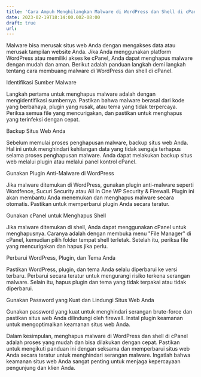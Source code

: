 ```yaml
---
title: 'Cara Ampuh Menghilangkan Malware di WordPress dan Shell di cPanel'
date: 2023-02-19T18:14:00.002-08:00
draft: true
url: 
---
```


Malware bisa merusak situs web Anda dengan mengakses data atau merusak tampilan website Anda. Jika Anda menggunakan platform WordPress atau memiliki akses ke cPanel, Anda dapat menghapus malware dengan mudah dan aman. Berikut adalah panduan langkah demi langkah tentang cara membuang malware di WordPress dan shell di cPanel.

  

Identifikasi Sumber Malware

Langkah pertama untuk menghapus malware adalah dengan mengidentifikasi sumbernya. Pastikan bahwa malware berasal dari kode yang berbahaya, plugin yang rusak, atau tema yang tidak terpercaya. Periksa semua file yang mencurigakan, dan pastikan untuk menghapus yang terinfeksi dengan cepat.

  

Backup Situs Web Anda

Sebelum memulai proses penghapusan malware, backup situs web Anda. Hal ini untuk menghindari kehilangan data yang tidak sengaja terhapus selama proses penghapusan malware. Anda dapat melakukan backup situs web melalui plugin atau melalui panel kontrol cPanel.

  

Gunakan Plugin Anti-Malware di WordPress

Jika malware ditemukan di WordPress, gunakan plugin anti-malware seperti Wordfence, Sucuri Security atau All In One WP Security & Firewall. Plugin ini akan membantu Anda menemukan dan menghapus malware secara otomatis. Pastikan untuk memperbarui plugin Anda secara teratur.

  

Gunakan cPanel untuk Menghapus Shell

Jika malware ditemukan di shell, Anda dapat menggunakan cPanel untuk menghapusnya. Caranya adalah dengan membuka menu "File Manager" di cPanel, kemudian pilih folder tempat shell terletak. Setelah itu, periksa file yang mencurigakan dan hapus jika perlu.

  

Perbarui WordPress, Plugin, dan Tema Anda

Pastikan WordPress, plugin, dan tema Anda selalu diperbarui ke versi terbaru. Perbarui secara teratur untuk mengurangi risiko terkena serangan malware. Selain itu, hapus plugin dan tema yang tidak terpakai atau tidak diperbarui.

  

Gunakan Password yang Kuat dan Lindungi Situs Web Anda

Gunakan password yang kuat untuk menghindari serangan brute-force dan pastikan situs web Anda dilindungi oleh firewall. Instal plugin keamanan untuk mengoptimalkan keamanan situs web Anda.

  

Dalam kesimpulan, menghapus malware di WordPress dan shell di cPanel adalah proses yang mudah dan bisa dilakukan dengan cepat. Pastikan untuk mengikuti panduan ini dengan seksama dan memperbarui situs web Anda secara teratur untuk menghindari serangan malware. Ingatlah bahwa keamanan situs web Anda sangat penting untuk menjaga kepercayaan pengunjung dan klien Anda.